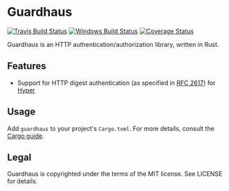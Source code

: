 # Guardhaus

[![Travis Build Status](https://travis-ci.org/malept/guardhaus.svg?branch=master)](https://travis-ci.org/malept/guardhaus)
[![Windows Build Status](https://ci.appveyor.com/api/projects/status/ig2r95lqjn71bawb/branch/master?svg=true)](https://ci.appveyor.com/project/malept/guardhaus/branch/master)
[![Coverage Status](https://coveralls.io/repos/malept/guardhaus/badge.svg?branch=master&service=github)](https://coveralls.io/github/malept/guardhaus?branch=master)

Guardhaus is an HTTP authentication/authorization library, written in Rust.

## Features

* Support for HTTP digest authentication (as specified in
  [RFC 2617](https://tools.ietf.org/html/rfc2617)) for [Hyper](http://hyper.rs)

## Usage

Add `guardhaus` to your project's `Cargo.toml`. For more details, consult the
[Cargo guide](http://doc.crates.io/guide.html#adding-dependencies).

## Legal

Guardhaus is copyrighted under the terms of the MIT license. See LICENSE for details.
